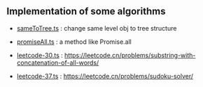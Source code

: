 ## Implementation of some algorithms

- [sameToTree.ts](./sameToTree.ts) : change same level obj to tree structure

- [promiseAll.ts](./promiseAll.ts) : a method like Promise.all

- [leetcode-30.ts](./leetcode-30.ts) : https://leetcode.cn/problems/substring-with-concatenation-of-all-words/

- [leetcode-37.ts](./leetcode-37.ts) : https://leetcode.cn/problems/sudoku-solver/